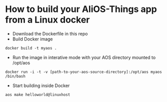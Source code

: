 # How to build your AliOS-Things app from a Linux docker

* Download the Dockerfile in this repo
* Build Docker image
```
docker build -t myaos .
```
* Run the image in interative mode with your AOS directory mounted to /opt/aos
```
docker run -i -t -v [path-to-your-aos-source-directory]:/opt/aos myaos /bin/bash
```
* Start building inside Docker
```
aos make helloworld@linuxhost
```
